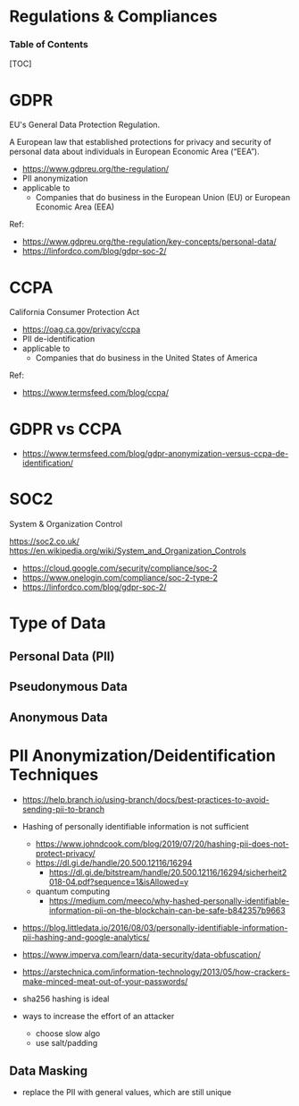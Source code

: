 # Regulations & Compliances

<h3>Table of Contents</h3>

[TOC]

# GDPR

EU's General Data Protection Regulation.

A European law that established protections for privacy and security of personal data about individuals in European Economic Area (“EEA”).

- https://www.gdpreu.org/the-regulation/
- PII anonymization
- applicable to
    - Companies that do business in the European Union (EU) or European Economic Area (EEA) 

Ref:

- https://www.gdpreu.org/the-regulation/key-concepts/personal-data/
- https://linfordco.com/blog/gdpr-soc-2/

# CCPA

California Consumer Protection Act 

- https://oag.ca.gov/privacy/ccpa
- PII de-identification
- applicable to
    - Companies that do business in the United States of America 

Ref:
- https://www.termsfeed.com/blog/ccpa/


# GDPR vs CCPA

- https://www.termsfeed.com/blog/gdpr-anonymization-versus-ccpa-de-identification/

# SOC2

System & Organization Control

https://soc2.co.uk/
https://en.wikipedia.org/wiki/System_and_Organization_Controls


- https://cloud.google.com/security/compliance/soc-2
- https://www.onelogin.com/compliance/soc-2-type-2
- https://linfordco.com/blog/gdpr-soc-2/


# Type of Data

## Personal Data (PII)

## Pseudonymous Data

## Anonymous Data

# PII Anonymization/Deidentification Techniques

- https://help.branch.io/using-branch/docs/best-practices-to-avoid-sending-pii-to-branch
- Hashing of personally identifiable information is not sufficient
    - https://www.johndcook.com/blog/2019/07/20/hashing-pii-does-not-protect-privacy/
    - https://dl.gi.de/handle/20.500.12116/16294
        - https://dl.gi.de/bitstream/handle/20.500.12116/16294/sicherheit2018-04.pdf?sequence=1&isAllowed=y
    - quantum computing
        - https://medium.com/meeco/why-hashed-personally-identifiable-information-pii-on-the-blockchain-can-be-safe-b842357b9663
- https://blog.littledata.io/2016/08/03/personally-identifiable-information-pii-hashing-and-google-analytics/
- https://www.imperva.com/learn/data-security/data-obfuscation/
- https://arstechnica.com/information-technology/2013/05/how-crackers-make-minced-meat-out-of-your-passwords/

- sha256 hashing is ideal
- ways to increase the effort of an attacker
    - choose slow algo
    - use salt/padding

## Data Masking
- replace the PII with general values, which are still unique
